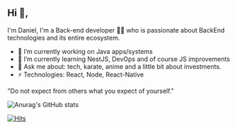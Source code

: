 ## Hi 👋, 
I'm Daniel, I'm a Back-end developer 👨‍💻 who is passionate about BackEnd technologies and its entire ecosystem. 


- 🔭 I’m currently working on Java apps/systems
- 🌱 I’m currently learning NestJS, DevOps and of course JS improvements
- 💬 Ask me about: tech, karate, anime and a little bit about investments.
-  ⚡ Technologies: React, Node, React-Native

"Do not expect from others what you expect of yourself." 

![Anurag's GitHub stats](https://github-readme-stats.vercel.app/api?username=Daniel-InseongJang&show_icons=true&theme=radical)


[![Hits](https://hits.seeyoufarm.com/api/count/incr/badge.svg?url=https%3A%2F%2Fgithub.com%2FDaniel-InseongJang&count_bg=%235A00E1&title_bg=%23D367CA&icon=&icon_color=%23E7E7E7&title=hits&edge_flat=false)](https://hits.seeyoufarm.com)


